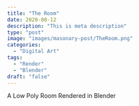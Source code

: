 ```yaml
---
title: "The Room"
date: 2020-08-12
description: "This is meta description"
type: "post"
image: "images/masonary-post/TheRoom.png"
categories: 
  - "Digital Art"
tags:
  - "Render"
  - "Blender"
draft: "false"
---
```



A Low Poly Room Rendered in Blender




